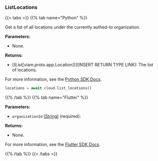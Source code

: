 ### ListLocations

{{< tabs >}}
{{% tab name="Python" %}}

Get a list of all locations under the currently authed-to organization.

**Parameters:**

- None.

**Returns:**

- [(List[viam.proto.app.Location])](INSERT RETURN TYPE LINK): The list of locations.

For more information, see the [Python SDK Docs](https://python.viam.dev/autoapi/viam/app/app_client/index.html#viam.app.app_client.AppClient.list_locations).

``` python {class="line-numbers linkable-line-numbers"}
locations = await cloud.list_locations()
```

{{% /tab %}}
{{% tab name="Flutter" %}}

**Parameters:**

- `organizationId` [(String)](https://api.flutter.dev/flutter/dart-core/String-class.html) (required):

**Returns:**

- None.

For more information, see the [Flutter SDK Docs](https://flutter.viam.dev/viam_protos.app.app/AppServiceClient/listLocations.html).

{{% /tab %}}
{{< /tabs >}}
